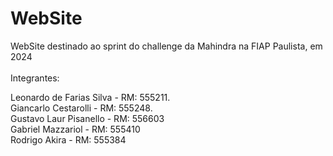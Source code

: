 # WebSite

WebSite destinado ao sprint do challenge da Mahindra na FIAP Paulista, em 2024 <br> <br>
Integrantes:

Leonardo de Farias Silva - RM: 555211. <br>
Giancarlo Cestarolli - RM: 555248.<br>
Gustavo Laur Pisanello - RM: 556603<br>
Gabriel Mazzariol - RM: 555410<br>
Rodrigo Akira - RM: 555384
